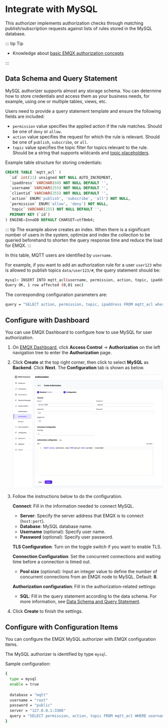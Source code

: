 # Integrate with MySQL

This authorizer implements authorization checks through matching publish/subscription requests against lists of rules stored in the MySQL database.

::: tip Tip

- Knowledge about [basic EMQX authorization concepts](./authz.md)


:::

## Data Schema and Query Statement

MySQL authorizer supports almost any storage schema. You can determine how to store credentials and access them as your business needs, for example, using one or multiple tables, views, etc.

Users need to provide a query statement template and ensure the following fields are included:
* `permission` value specifies the applied action if the rule matches. Should be one of `deny` or `allow`.
* `action` value specifies the request for which the rule is relevant. Should be one of `publish`, `subscribe`, or `all`.
* `topic` value specifies the topic filter for topics relevant to the rule. Should be a string that supports wildcards and [topic placeholders](./authz.md#topic-placeholders).

Example table structure for storing credentials:

```sql
CREATE TABLE `mqtt_acl` (
  `id` int(11) unsigned NOT NULL AUTO_INCREMENT,
  `ipaddress` VARCHAR(60) NOT NULL DEFAULT '',
  `username` VARCHAR(255) NOT NULL DEFAULT '',
  `clientid` VARCHAR(255) NOT NULL DEFAULT '',
  `action` ENUM('publish', 'subscribe', 'all') NOT NULL,
  `permission` ENUM('allow', 'deny') NOT NULL,
  `topic` VARCHAR(255) NOT NULL DEFAULT '',
  PRIMARY KEY (`id`)
) ENGINE=InnoDB DEFAULT CHARSET=utf8mb4;
```

::: tip
The example above creates an index. When there is a significant number of users in the system, optimize and index the collection to be queried beforehand to shorten the query response time and reduce the load for EMQX.
:::

In this table, MQTT users are identified by `username`.

For example, if you want to add an authorization rule for a user `user123` who is allowed to publish topics `data/user123/#`, the query statement should be:

```bash
mysql> INSERT INTO mqtt_acl(username, permission, action, topic, ipaddress) VALUES ('user123', 'allow', 'publish', 'data/user123/#', '127.0.0.1');
Query OK, 1 row affected (0,01 sec)
```

The corresponding configuration parameters are:
```bash
query = "SELECT action, permission, topic, ipaddress FROM mqtt_acl where username = ${username} and ipaddress = ${peerhost}"
```

## Configure with Dashboard

You can use EMQX Dashboard to configure how to use MySQL for user authorization.

1. On [EMQX Dashboard](http://127.0.0.1:18083/#/authentication), click **Access Control** -> **Authorization** on the left navigation tree to enter the **Authorization** page. 

2. Click **Create** at the top right corner, then click to select **MySQL** as **Backend**. Click **Next**. The **Configuration** tab is shown as below.

   ![authz-MySQL_ee](./assets/authz-MySQL_ee.png)

3. Follow the instructions below to do the configuration.

   **Connect**: Fill in the information needed to connect MySQL.

   - **Server**: Specify the server address that EMQX is to connect (`host:port`).
   - **Database**: MySQL database name.
   - **Username** (optional): Specify user name. 
   - **Password** (optional): Specify user password. 

   **TLS Configuration**: Turn on the toggle switch if you want to enable TLS. 

   **Connection Configuration**: Set the concurrent connections and waiting time before a connection is timed out.

   - **Pool size** (optional): Input an integer value to define the number of concurrent connections from an EMQX node to MySQL. Default: **8**. 

   **Authorization configuration**: Fill in the authorization-related settings:

   - **SQL**: Fill in the query statement according to the data schema. For more information, see [Data Schema and Query Statement](#data-schema-and-query-statement). 

4. Click **Create** to finish the settings.

## Configure with Configuration Items

You can configure the EMQX MySQL authorizer with EMQX configuration items.

The MySQL authorizer is identified by type `mysql`. <!--For detailed configuration, see [authz:mysql](../../configuration/configuration-manual.md#authz:mysql).-->

Sample configuration:

```bash
{
  type = mysql
  enable = true

  database = "mqtt"
  username = "root"
  password = "public"
  server = "127.0.0.1:3306"
  query = "SELECT permission, action, topic FROM mqtt_acl WHERE username = ${username}"
}
```

